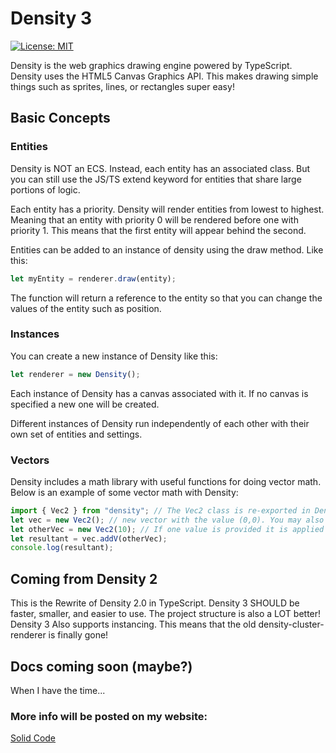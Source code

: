 
# Density 3
[![License: MIT](https://img.shields.io/badge/License-MIT-yellow.svg)](https://opensource.org/licenses/MIT)

Density is the web graphics drawing engine powered by TypeScript. Density uses the HTML5 Canvas Graphics API. This makes drawing simple things such as sprites, lines, or rectangles super easy!


## Basic Concepts
### Entities
Density is NOT an ECS. Instead, each entity has an associated class. But you can still use the JS/TS extend keyword for entities that share large portions of logic. 

Each entity has a priority. Density will render entities from lowest to highest. Meaning that an entity with priority 0 will be rendered before one with priority 1. This means that the first entity will appear behind the second. 

Entities can be added to an instance of density using the draw method. Like this:
```typescript
let myEntity = renderer.draw(entity);
```
The function will return a reference to the entity so that you can change the values of the entity such as position.

### Instances
You can create a new instance of Density like this: 
```typescript
let renderer = new Density();
```
Each instance of Density has a canvas associated with it. If no canvas is specified a new one will be created. 

Different instances of Density run independently of each other with their own set of entities and settings.

### Vectors
Density includes a math library with useful functions for doing vector math. Below is an example of some vector math with Density:
```typescript
import { Vec2 } from "density"; // The Vec2 class is re-exported in Density Core
let vec = new Vec2(); // new vector with the value (0,0). You may also use 'new Vec2(0,0)' if you prefer that syntax
let otherVec = new Vec2(10); // If one value is provided it is applied to both axes. You may also write 'new Vec2(10, 10)'
let resultant = vec.addV(otherVec);
console.log(resultant);
```

## Coming from Density 2

This is the Rewrite of Density 2.0 in TypeScript. Density 3 SHOULD be faster, smaller, and easier to use. The project structure is also a LOT better! Density 3 Also supports instancing. This means that the old density-cluster-renderer is finally gone! 

## Docs coming soon (maybe?)
When I have the time...

### More info will be posted on my website:
[Solid Code](https://solidcodegames.com/density)
